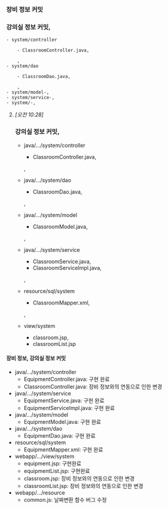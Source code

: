 ### 장비 정보 커밋


 ### 강의실 정보 커밋,
    
    - system/controller
        
        - ClassroomController.java,
        
        ,
    - system/dao
        
        - ClassroomDao.java,
        
        ,
    - system/model-,
    - system/service-,
    - system/-,
    
2. _[_오전 10:28_]_
    
    ### 강의실 정보 커밋,
    
    - java/.../system/controller
        
        - ClassroomController.java,
        
        ,
    - java/.../system/dao
        
        - ClassroomDao.java,
        
        ,
    - java/.../system/model
        
        - ClassroomModel.java,
        
        ,
    - java/.../system/service
        
        - ClassroomService.java,
        - ClassroomServiceImpl.java,
        
        ,
    - resource/sql/system
        
        - ClassroomMapper.xml,
        
        ,
    - view/system
        
        - classroom.jsp,
        - classroomList.jsp

#### 장비 정보, 강의실 정보 커밋
- java/.../system/controller
	- EquipmentController.java: 구현 완료
	- ClassroomController.java: 장비 정보와의 연동으로 인한 변경
- java/.../system/service
	- EquipmentService.java: 구현 완료
	- EquipmentServiceImpl.java: 구현 완료
- java/.../system/model
	- EquipmentModel.java: 구현 완료
- java/.../system/dao
	- EquipmentDao.java: 구현 완료
- resource/sql/system
	- EquipmentMapper.xml: 구현 완료
- webapp/.../view/system
	- equipment.jsp: 구현완료
	- equipmentList.jsp: 구현완료
	- classroom.jsp: 장비 정보와의 연동으로 인한 변경
	- classroomList.jsp: 장비 정보와의 연동으로 인한 변경
- webapp/.../resource
	- common.js: 날짜변환 함수 버그 수정